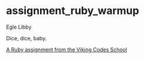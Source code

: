 assignment_ruby_warmup
======================
Egle Libby

Dice, dice, baby.

[A Ruby assignment from the Viking Codes School](http://www.vikingcodeschool.com)
